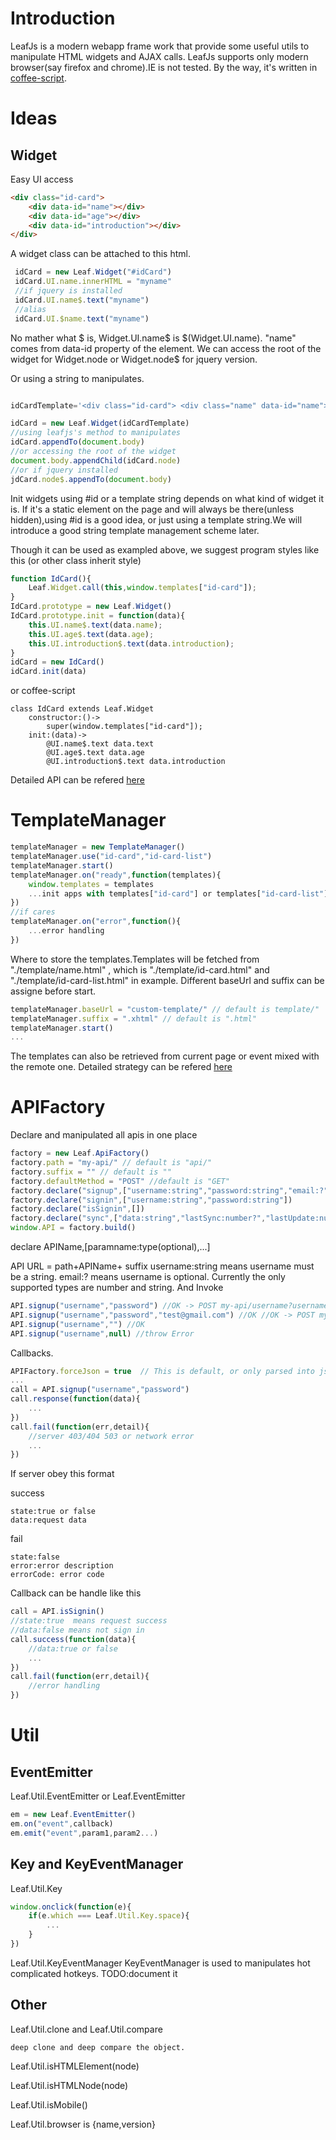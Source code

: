 # Introduction
LeafJs is a modern webapp frame work that provide some useful utils to manipulate HTML widgets and AJAX calls.
LeafJs supports only modern browser(say firefox and chrome).IE is not tested.
By the way, it's written in [coffee-script](http://coffeescript.org/).

# Ideas
## Widget
Easy UI access
```html
<div class="id-card">
	<div data-id="name"></div>
	<div data-id="age"></div>
	<div data-id="introduction"></div>
</div>
```
A widget class can be attached to this html.
```javascript
 idCard = new Leaf.Widget("#idCard")
 idCard.UI.name.innerHTML = "myname"
 //if jquery is installed
 idCard.UI.name$.text("myname")
 //alias
 idCard.UI.$name.text("myname")
 ```
No mather what $ is, Widget.UI.name$ is $(Widget.UI.name).
"name" comes from data-id property of the element.
We can access the root of the widget for Widget.node or Widget.node$ for jquery version.

Or using a string to manipulates.
```javascript

idCardTemplate='<div class="id-card"> <div class="name" data-id="name"></div> <div class="age" data-id="age"></div> <div class="introduction" data-id="introduction"></div> </div>'

idCard = new Leaf.Widget(idCardTemplate)
//using leafjs's method to manipulates
idCard.appendTo(document.body)
//or accessing the root of the widget
document.body.appendChild(idCard.node)
//or if jquery installed
jdCard.node$.appendTo(document.body)
```
Init widgets using #id or a template string depends on what kind of widget it is. If it's a static element on the page and will always be there(unless hidden),using #id is a good idea, or just using a template string.We will introduce a good string template management scheme later.

Though it can be used as exampled above, we suggest program styles like this (or other class inherit style)
```javascript
function IdCard(){
	Leaf.Widget.call(this,window.templates["id-card"]);
}
IdCard.prototype = new Leaf.Widget()
IdCard.prototype.init = function(data){
	this.UI.name$.text(data.name);
	this.UI.age$.text(data.age);
	this.UI.introduction$.text(data.introduction);
}
idCard = new IdCard()
idCard.init(data)
```
or coffee-script
```coffee-script
class IdCard extends Leaf.Widget
	constructor:()->
		super(window.templates["id-card"]);
	init:(data)->
		@UI.name$.text data.text
		@UI.age$.text data.age
		@UI.introduction$.text data.introduction
```
Detailed API can be refered [here](doc/widget.md)

# TemplateManager

```javascript
templateManager = new TemplateManager()
templateManager.use("id-card","id-card-list")
templateManager.start()
templateManager.on("ready",function(templates){
	window.templates = templates
	...init apps with templates["id-card"] or templates["id-card-list"]
})
//if cares
templateManager.on("error",function(){
	...error handling
})
```
Where to store the templates.Templates will be fetched from "./template/name.html" , which is "./template/id-card.html" and "./template/id-card-list.html" in example.
Different baseUrl and suffix can be assigne before start.
```javascript
templateManager.baseUrl = "custom-template/" // default is template/"
templateManager.suffix = ".xhtml" // default is ".html"
templateManager.start()
...
```

The templates can also be retrieved from current page or event mixed with the remote one.
Detailed strategy can be refered [here](doc/templateManager.md)

# APIFactory
Declare and manipulated all apis in one place
```javascript
factory = new Leaf.ApiFactory()
factory.path = "my-api/" // default is "api/"
factory.suffix = "" // default is ""
factory.defaultMethod = "POST" //default is "GET"
factory.declare("signup",["username:string","password:string","email:?"])
factory.declare("signin",["username:string","password:string"])
factory.declare("isSignin",[]) 
factory.declare("sync",["data:string","lastSync:number?","lastUpdate:number?"])
window.API = factory.build()
```
declare APIName,[paramname:type(optional),...]

API URL = path+APIName+ suffix
username:string means username must be a string.
email:? means username is optional.
Currently the only supported types are number and string.
And Invoke

```javascript
API.signup("username","password") //OK -> POST my-api/username?username=username&password=password
API.signup("username","password","test@gmail.com") //OK //OK -> POST my-api/username?username=username&password=password&email=test@gmail.com
API.signup("username","") //OK 
API.signup("username",null) //throw Error
```

Callbacks.
```javascript
APIFactory.forceJson = true  // This is default, or only parsed into json when server return content-type:text/json
...
call = API.signup("username","password")
call.response(function(data){
	...
})
call.fail(function(err,detail){
	//server 403/404 503 or network error 
	...
})
```

If server obey this format

success
```
state:true or false
data:request data
```

fail
```
state:false
error:error description
errorCode: error code
```

Callback can be handle like this
```javascript
call = API.isSignin()
//state:true  means request success
//data:false means not sign in
call.success(function(data){
	//data:true or false
	...
})
call.fail(function(err,detail){
	//error handling
})
```

# Util
## EventEmitter
Leaf.Util.EventEmitter or Leaf.EventEmitter
```javascript
em = new Leaf.EventEmitter()
em.on("event",callback)
em.emit("event",param1,param2...)
```

## Key and KeyEventManager
Leaf.Util.Key
```javascript
window.onclick(function(e){
	if(e.which === Leaf.Util.Key.space){
		...
	}
})
```
Leaf.Util.KeyEventManager
KeyEventManager is used to manipulates hot complicated hotkeys.
TODO:document it
## Other
Leaf.Util.clone and Leaf.Util.compare
```
deep clone and deep compare the object.
```

Leaf.Util.isHTMLElement(node)

Leaf.Util.isHTMLNode(node)

Leaf.Util.isMobile()

Leaf.Util.browser is {name,version}
